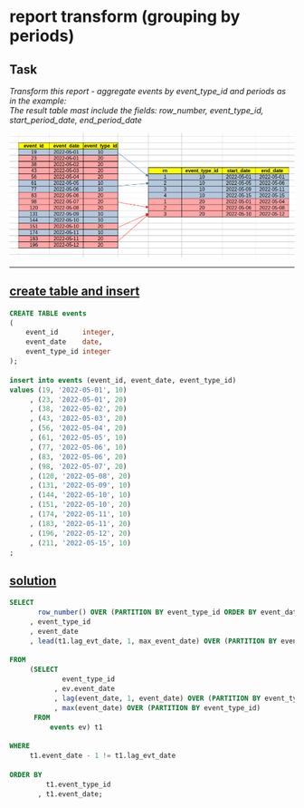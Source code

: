 # report transform (grouping by periods)

## Task

_Transform this report - aggregate events by event_type_id and periods as in the example:_\
_The result table mast include the fields: row_number, event_type_id, start_period_date, end_period_date_

![Example](img/report_transform.png)

---

## [create table and insert](https://github.com/antovk/test-tasks/blob/main/report-transform/create_and_insert.sql)

```sql
CREATE TABLE events
(
    event_id      integer,
    event_date    date,
    event_type_id integer
);

insert into events (event_id, event_date, event_type_id)
values (19, '2022-05-01', 10)
     , (23, '2022-05-01', 20)
     , (38, '2022-05-02', 20)
     , (43, '2022-05-03', 20)
     , (56, '2022-05-04', 20)
     , (61, '2022-05-05', 10)
     , (77, '2022-05-06', 10)
     , (83, '2022-05-06', 20)
     , (98, '2022-05-07', 20)
     , (120, '2022-05-08', 20)
     , (131, '2022-05-09', 10)
     , (144, '2022-05-10', 10)
     , (151, '2022-05-10', 20)
     , (174, '2022-05-11', 10)
     , (183, '2022-05-11', 20)
     , (196, '2022-05-12', 20)
     , (211, '2022-05-15', 10)
;
```

## [solution](https://github.com/antovk/test-tasks/blob/main/report-transform/report_transform.sql)

```sql
SELECT
       row_number() OVER (PARTITION BY event_type_id ORDER BY event_date)                             AS rn
     , event_type_id                                                                                  AS evt_type_id
     , event_date                                                                                     AS start_date
     , lead(t1.lag_evt_date, 1, max_event_date) OVER (PARTITION BY event_type_id ORDER BY event_date) AS end_date

FROM
     (SELECT
             event_type_id
           , ev.event_date
           , lag(event_date, 1, event_date) OVER (PARTITION BY event_type_id ORDER BY event_date) AS lag_evt_date
           , max(event_date) OVER (PARTITION BY event_type_id)                                    AS max_event_date
      FROM
          events ev) t1

WHERE
     t1.event_date - 1 != t1.lag_evt_date

ORDER BY
         t1.event_type_id
       , t1.event_date;
```
